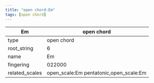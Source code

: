 ```yaml
---
title: "open chord:Em"
tags: [open chord]
---
```


|Em|open chord|
|---|---|
|type|open chord|
|root_string|6|
|name|Em|
|fingering|022000|
|related_scales|open_scale:Em pentatonic,open_scale:Em|


